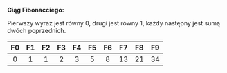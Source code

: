 **Ciąg Fibonacciego:**

Pierwszy wyraz jest równy 0, drugi jest równy 1, każdy następny jest sumą dwóch poprzednich.

| F0  | F1 | F2 | F3 | F4  | F5 | F6 | F7 | F8 | F9 |
| :---: | :---: | :---: | :---: | :---: | :---: | :---: | :---: | :---: | :---: |
| 0 | 1 | 1 | 2 | 3 | 5 | 8 | 13 | 21 | 34 |